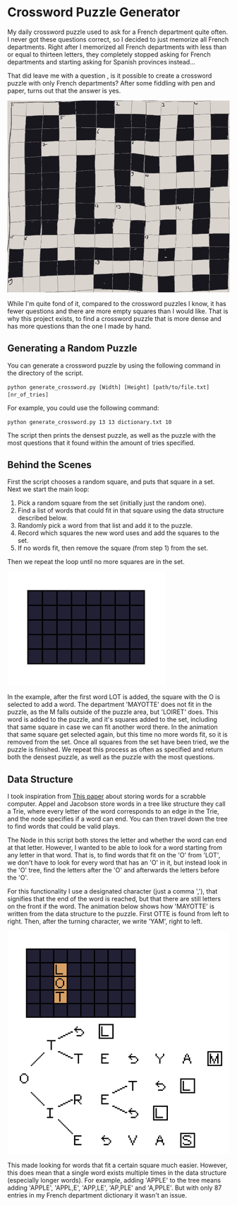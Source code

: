 # Crossword Puzzle Generator
My daily crossword puzzle used to ask for a French department quite often. I never got these questions correct, so I decided to just memorize all French departments.
Right after I memorized all French departments with less than or equal to thirteen letters, they completely stopped asking for French departments and starting asking for Spanish provinces instead...

That did leave me with a question , is it possible to create a crossword puzzle with only French departments? After some fiddling with pen and paper, turns out that the answer is yes.

![Every question for this puzzle is French Department. The Answers can be found in another image in this repository if you want them.](HandmadePuzzleNoAnswers.PNG)

While I'm quite fond of it, compared to the crossword puzzles I know, it has fewer questions and there are more empty squares than I would like.
That is why this project exists, to find a crossword puzzle that is more dense and has more questions than the one I made by hand.

## Generating a Random Puzzle

You can generate a crossword puzzle by using the following command in the directory of the script.

`python generate_crossword.py [Width] [Height] [path/to/file.txt] [nr_of_tries]`

For example, you could use the following command:

`python generate_crossword.py 13 13 dictionary.txt 10`

The script then prints the densest puzzle, as well as the puzzle with the most questions that it found within the amount of tries specified.

## Behind the Scenes
First the script chooses a random square, and puts that square in a set.
Next we start the main loop:


1. Pick a random square from the set (initially just the random one).
2. Find a list of words that could fit in that square using the data structure described below.
3. Randomly pick a word from that list and add it to the puzzle.
4. Record which squares the new word uses and add the squares to the set.
5. If no words fit, then remove the square (from step 1) from the set.

Then we repeat the loop until no more squares are in the set.

![gif 1](basic_algorithm.gif)

In the example, after the first word LOT is added, the square with the O is selected to add a word.
The department 'MAYOTTE' does not fit in the puzzle, as the M falls outside of the puzzle area, but 'LOIRET' does.
This word is added to the puzzle, and it's squares added to the set, including that same square in case we can fit another word there.
In the animation that same square get selected again, but this time no more words fit, so it is removed from the set.
Once all squares from the set have been tried, we the puzzle is finished.
We repeat this process as often as specified and return both the densest puzzle, as well as the puzzle with the most questions.


## Data Structure

I took inspiration from [This paper](https://dl.acm.org/doi/10.1145/42411.42420) about storing words for a scrabble computer.
Appel and Jacobson store words in a tree like structure they call a Trie, where every letter of the word corresponds to an edge in the Trie, and the node specifies if a word can end.
You can then travel down the tree to find words that could be valid plays.


The Node in this script both stores the letter and whether the word can end at that letter.
However, I wanted to be able to look for a word starting from any letter in that word.
That is, to find words that fit on the 'O' from 'LOT', we don't have to look for every word that has an 'O' in it,
but instead look in the 'O' tree, find the letters after the 'O' and afterwards the letters before the 'O'.


For this functionality I use a designated character (just a comma ','), that signifies that the end of the word is reached, but that there are still letters on the front if the word.
The animation below shows how 'MAYOTTE' is written from the data structure to the puzzle. First OTTE is found from left to right.
Then, after the turning character, we write 'YAM', right to left.

![gif 2](scrabble_method.gif)


This made looking for words that fit a certain square much easier.
However, this does mean that a single word exists multiple times in the data structure (especially longer words).
For example, adding 'APPLE' to the tree means adding 'APPLE', 'APPL,E', 'APP,LE', 'AP,PLE' and 'A,PPLE'.
But with only 87 entries in my French department dictionary it wasn't an issue.
